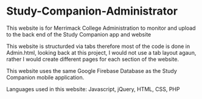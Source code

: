 # Study-Companion-Administrator
This website is for Merrimack College Administration to monitor and upload to the back end of the Study Companion app and website

This website is structurded via tabs therefore most of the code is done in Admin.html, looking back at this project, I would not use a tab layout agaun, rather I would create different pages for each section of the website. 

This website uses the same Google Firebase Database as the Study Companion mobile application.

Languages used in this website: Javascript, jQuery, HTML, CSS, PHP
